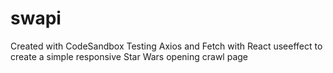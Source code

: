 # swapi
Created with CodeSandbox
Testing Axios and Fetch with React useeffect to create a simple responsive Star Wars opening crawl page 

